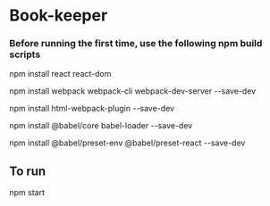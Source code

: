 # Book-keeper
### Before running the first time, use the following npm build scripts
npm install react react-dom

npm install webpack webpack-cli webpack-dev-server --save-dev

npm install html-webpack-plugin --save-dev

npm install @babel/core babel-loader --save-dev

npm install @babel/preset-env @babel/preset-react --save-dev

## To run
npm start
